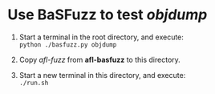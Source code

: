 # Use BaSFuzz to test _objdump_

1. Start a terminal in the root directory, and execute:  
`python ./basfuzz.py objdump`

2. Copy _afl-fuzz_ from **afl-basfuzz** to this directory.

3. Start a new terminal in this directory, and execute:  
`./run.sh`